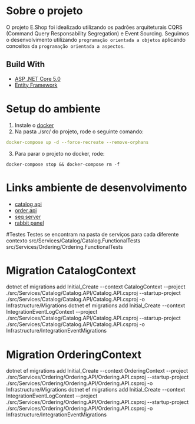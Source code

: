 # Sobre o projeto
O projeto E.Shop foi idealizado utilizando os padrões arquiteturais CQRS (Command Query Responsability Segregation) e Event Sourcing. Seguimos o desenvolvimento utilizando `programação orientada a objetos` aplicando conceitos da `programação orientada a aspectos`.

## Build With
* [ASP .NET Core 5.0]()
* [Entity Framework]()



# Setup do ambiente

1. Instale o [docker](https://www.docker.com)
2. Na pasta ./src/ do projeto, rode o seguinte comando:
```yml
docker-compose up -d --force-recreate --remove-orphans
```
3. Para parar o projeto no docker, rode:
```
docker-compose stop && docker-compose rm -f
```

# Links ambiente de desenvolvimento
* [catalog api](https://localhost:5101)
* [order api](https://localhost:5102)
* [seq server](https://localhost:5340)
* [rabbit panel](https://localhost:15672)


#Testes
Testes se encontram na pasta de serviços para cada diferente contexto
src/Services/Catalog/Catalog.FunctionalTests
src/Services/Ordering/Ordering.FunctionalTests


# Migration CatalogContext
dotnet ef migrations add Initial_Create --context CatalogContext --project ./src/Services/Catalog/Catalog.API/Catalog.API.csproj --startup-project ./src/Services/Catalog/Catalog.API/Catalog.API.csproj -o Infrastructure/Migrations
dotnet ef migrations add Initial_Create --context IntegrationEventLogContext --project ./src/Services/Catalog/Catalog.API/Catalog.API.csproj --startup-project ./src/Services/Catalog/Catalog.API/Catalog.API.csproj -o Infrastructure/IntegrationEventMigrations

# Migration OrderingContext
dotnet ef migrations add Initial_Create --context OrderingContext --project ./src/Services/Ordering/Ordering.API/Ordering.API.csproj --startup-project ./src/Services/Ordering/Ordering.API/Ordering.API.csproj -o Infrastructure/Migrations
dotnet ef migrations add Initial_Create --context IntegrationEventLogContext --project ./src/Services/Ordering/Ordering.API/Ordering.API.csproj --startup-project ./src/Services/Ordering/Ordering.API/Ordering.API.csproj -o Infrastructure/IntegrationEventMigrations
